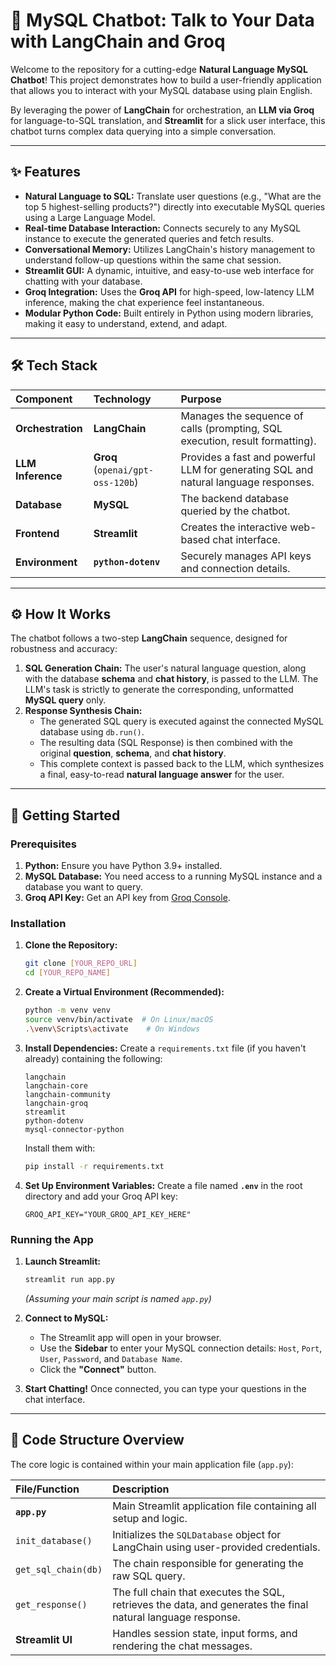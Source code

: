 # 🤖 MySQL Chatbot: Talk to Your Data with LangChain and Groq

Welcome to the repository for a cutting-edge **Natural Language MySQL Chatbot**! This project demonstrates how to build a user-friendly application that allows you to interact with your MySQL database using plain English.

By leveraging the power of **LangChain** for orchestration, an **LLM via Groq** for language-to-SQL translation, and **Streamlit** for a slick user interface, this chatbot turns complex data querying into a simple conversation.

---

## ✨ Features

* **Natural Language to SQL:** Translate user questions (e.g., "What are the top 5 highest-selling products?") directly into executable MySQL queries using a Large Language Model.
* **Real-time Database Interaction:** Connects securely to any MySQL instance to execute the generated queries and fetch results.
* **Conversational Memory:** Utilizes LangChain's history management to understand follow-up questions within the same chat session.
* **Streamlit GUI:** A dynamic, intuitive, and easy-to-use web interface for chatting with your database.
* **Groq Integration:** Uses the **Groq API** for high-speed, low-latency LLM inference, making the chat experience feel instantaneous.
* **Modular Python Code:** Built entirely in Python using modern libraries, making it easy to understand, extend, and adapt.

---

## 🛠️ Tech Stack

| Component | Technology | Purpose |
| :--- | :--- | :--- |
| **Orchestration** | **LangChain** | Manages the sequence of calls (prompting, SQL execution, result formatting). |
| **LLM Inference** | **Groq** (`openai/gpt-oss-120b`) | Provides a fast and powerful LLM for generating SQL and natural language responses. |
| **Database** | **MySQL** | The backend database queried by the chatbot. |
| **Frontend** | **Streamlit** | Creates the interactive web-based chat interface. |
| **Environment** | **`python-dotenv`** | Securely manages API keys and connection details. |

---

## ⚙️ How It Works

The chatbot follows a two-step **LangChain** sequence, designed for robustness and accuracy:

1.  **SQL Generation Chain:** The user's natural language question, along with the database **schema** and **chat history**, is passed to the LLM. The LLM's task is strictly to generate the corresponding, unformatted **MySQL query** only.
2.  **Response Synthesis Chain:**
    * The generated SQL query is executed against the connected MySQL database using `db.run()`.
    * The resulting data (SQL Response) is then combined with the original **question**, **schema**, and **chat history**.
    * This complete context is passed back to the LLM, which synthesizes a final, easy-to-read **natural language answer** for the user.

---

## 🚀 Getting Started

### Prerequisites

1.  **Python:** Ensure you have Python 3.9+ installed.
2.  **MySQL Database:** You need access to a running MySQL instance and a database you want to query.
3.  **Groq API Key:** Get an API key from [Groq Console](https://console.groq.com/keys).

### Installation

1.  **Clone the Repository:**
    ```bash
    git clone [YOUR_REPO_URL]
    cd [YOUR_REPO_NAME]
    ```

2.  **Create a Virtual Environment (Recommended):**
    ```bash
    python -m venv venv
    source venv/bin/activate  # On Linux/macOS
    .\venv\Scripts\activate    # On Windows
    ```

3.  **Install Dependencies:**
    Create a `requirements.txt` file (if you haven't already) containing the following:

    ```
    langchain
    langchain-core
    langchain-community
    langchain-groq
    streamlit
    python-dotenv
    mysql-connector-python
    ```

    Install them with:
    ```bash
    pip install -r requirements.txt
    ```

4.  **Set Up Environment Variables:**
    Create a file named **`.env`** in the root directory and add your Groq API key:
    ```
    GROQ_API_KEY="YOUR_GROQ_API_KEY_HERE"
    ```

### Running the App

1.  **Launch Streamlit:**
    ```bash
    streamlit run app.py
    ```
    *(Assuming your main script is named `app.py`)*

2.  **Connect to MySQL:**
    * The Streamlit app will open in your browser.
    * Use the **Sidebar** to enter your MySQL connection details: `Host`, `Port`, `User`, `Password`, and `Database Name`.
    * Click the **"Connect"** button.

3.  **Start Chatting!**
    Once connected, you can type your questions in the chat interface.

---

## 📂 Code Structure Overview

The core logic is contained within your main application file (`app.py`):

| File/Function | Description |
| :--- | :--- |
| **`app.py`** | Main Streamlit application file containing all setup and logic. |
| `init_database()` | Initializes the `SQLDatabase` object for LangChain using user-provided credentials. |
| `get_sql_chain(db)` | The chain responsible for generating the raw SQL query. |
| `get_response()` | The full chain that executes the SQL, retrieves the data, and generates the final natural language response. |
| **Streamlit UI** | Handles session state, input forms, and rendering the chat messages. |
